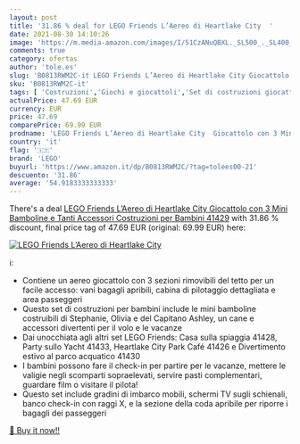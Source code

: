 ```yaml
---
layout: post
title: '31.86 % deal for LEGO Friends L’Aereo di Heartlake City  '
date: 2021-08-30 14:10:26
image: 'https://m.media-amazon.com/images/I/51CzANuQBXL._SL500_._SL400_.jpg'
comments: true
category: ofertas
author: 'tole.es'
slug: 'B0813RWM2C-it LEGO Friends L’Aereo di Heartlake City Giocattolo con 3...'
sku: 'B0813RWM2C-it'
tags: [ 'Costruzioni','Giochi e giocattoli','Set di costruzioni giocattolo','lego', ]
actualPrice: 47.69 EUR
currency: EUR
price: 47.69
comparePrice: 69.99 EUR
prodname: 'LEGO Friends L’Aereo di Heartlake City  Giocattolo con 3 Mini Bamboline e Tanti Accessori  Costruzioni per Bambini  41429'
country: 'it'
flag: '🇮🇹'
brand: 'LEGO'
buyurl: 'https://www.amazon.it/dp/B0813RWM2C/?tag=tolees00-21'
descuento: '31.86'
average: '54.9183333333333'
---
```


There's a deal [LEGO Friends L’Aereo di Heartlake City  Giocattolo con 3 Mini Bamboline e Tanti Accessori  Costruzioni per Bambini  41429](https://www.amazon.it/dp/B0813RWM2C/?tag=tolees00-21)  with  31.86 % discount, final price tag of  47.69 EUR (original: 69.99 EUR) here:

[![LEGO Friends L’Aereo di Heartlake City  ](https://m.media-amazon.com/images/I/51CzANuQBXL._SL500_._SL400_.jpg)](https://www.amazon.it/dp/B0813RWM2C/?tag=tolees00-21)

ℹ️:

- Contiene un aereo giocattolo con 3 sezioni rimovibili del tetto per un facile accesso: vani bagagli apribili, cabina di pilotaggio dettagliata e area passeggeri
- Questo set di costruzioni per bambini include le mini bamboline costruibili di Stephanie, Olivia e del Capitano Ashley, un cane e accessori divertenti per il volo e le vacanze
- Dai unocchiata agli altri set LEGO Friends: Casa sulla spiaggia 41428, Party sullo Yacht 41433, Heartlake City Park Café 41426 e Divertimento estivo al parco acquatico 41430
- I bambini possono fare il check-in per partire per le vacanze, mettere le valigie negli scomparti sopraelevati, servire pasti complementari, guardare film o visitare il pilota!
- Questo set include gradini di imbarco mobili, schermi TV sugli schienali, banco check-in con raggi X, e la sezione della coda apribile per riporre i bagagli dei passeggeri

[🛒 Buy it now!!](https://www.amazon.it/dp/B0813RWM2C/?tag=tolees00-21)
